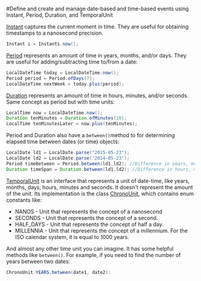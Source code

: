#Define and create and manage date-based and time-based events using Instant, Period, Duration, and TemporalUnit

[Instant](https://docs.oracle.com/javase/8/docs/api/java/time/Instant.html) captures the current moment in time. They are useful for obtaining timestamps to a nanosecond precision.
````java
Instant i = Instants.now();
````

[Period](https://docs.oracle.com/javase/8/docs/api/java/time/Period.html) represents an amount of time in years, months, and/or days. They are useful for adding/subtracting time to/from a date:
````java
LocalDateTime today = LocalDateTime.now();
Period period = Period.ofDays(7);
LocalDateTime nextWeek = today.plus(period);
````

[Duration](https://docs.oracle.com/javase/8/docs/api/java/time/Duration.html) represents an amount of time in hours, minutes, and/or seconds. Same concept as period but with time units:
````java
LocalTime now = LocalDateTime.now();
Duration tenMinutes = Duration.ofMinutes(10);
LocalTime tenMinutesLater = now.plus(tenMinutes);
````

Period and Duration also have a `between()`method to for determining elapsed time between dates (or time) objects:
````java
LocalDate ld1 = LocalDate.parse("2015-05-23");
LocalDate ld2 = LocalDate.parse("2014-05-23");
Period timeBetween = Period.between(ld1,ld2); //Difference in years, months, days
Duration timeSpan = Duration.between(ld1,ld2); //Difference in hours, minutes, seconds
````

[TemporalUnit](https://docs.oracle.com/javase/8/docs/api/java/time/temporal/TemporalUnit.html) is an interface that represents a unit of date-time, like years, months, days, hours, minutes and seconds. It doesn't represent the amount of the unit. Its implementation is the class [ChronoUnit](https://docs.oracle.com/javase/8/docs/api/java/time/temporal/ChronoUnit.html), which contains enum constants like:
* NANOS - Unit that represents the concept of a nanosecond
* SECONDS - Unit that represents the concept of a second.
* HALF_DAYS - Unit that represents the concept of half a day.
* MILLENNIA - Unit that represents the concept of a millennium. For the ISO calendar system, it is equal to 1000 years.

And almost any other time unit you can imagine. It has some helpful methods like `between()`. For example, if you need to find the number of years between two dates:
````java
ChronoUnit.YEARS.between(date1, date2):
````
